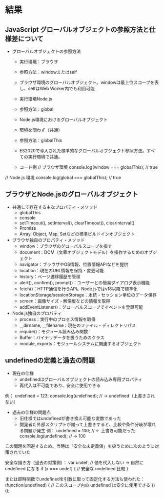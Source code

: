 # 結果

## JavaScript グローバルオブジェクトの参照方法と仕様差について

- グローバルオブジェクトの参照方法
  - 実行環境：ブラウザ
  - 参照方法：windowまたはself
  - ブラウザ環境のグローバルオブジェクト。windowは最上位スコープを表し、selfはWeb Worker内でも利用可能

  - 実行環境Node.js
  - 参照方法：global
  - Node.js環境におけるグローバルオブジェクト
  
  - 環境を問わず（共通）
  - 参照方法：globalThis
  - ES2020で導入された標準的なグローバルオブジェクト参照方法。すべての実行環境で共通。

  - コード例
// ブラウザ環境
console.log(window === globalThis); // true

// Node.js 環境
console.log(global === globalThis); // true

## ブラウザとNode.jsのグローバルオブジェクト

- 共通して存在する主なプロパティ・メソッド
  - globalThis
  - console
  - setTimeout(), setInterval(), clearTimeout(), clearInterval()
  - Promise
  - Array, Object, Map, Setなどの標準ビルドインオブジェクト
- ブラウザ独自のプロパティ・メソッド
  - window：ブラウザのグローバルスコープを指す
  - document：DOM（文章オブジェクトモデル）を操作するためのオブジェクト
  - navigator：ブラウザやOS情報、位置情報APIなどを提供
  - location：現在のURL情報を保持・変更可能
  - history：ページ遷移履歴を管理
  - alert(), confirm(), prompt()：ユーザーとの簡易ダイアログ表示機能
  - fetch()：HTTP通信を行うAPI。Node.jsではv18以降で標準化
  - locationStorage/sessionStorage：永続・セッション単位のデータ保存
  - screen：画像サイズ・解像度などの情報を取得
  - addEventListener()：グローバルスコープでイベントを登録可能
- Node.js独自のプロパティ
  - process：実行中のプロセス情報を取得
  - __dirname, __filename：現在のファイル・ディレクトリパス
  - require()：モジュール読み込み関数
  - Buffer：バイナリデータを扱うためのクラス
  - module, exports：モジュールシステムに関連するオブジェクト
  
## undefinedの定義と過去の問題

- 現在の仕様
  - undefinedはグローバルオブジェクトの読み込み専用プロパティ
  - 再代入は不可能であり、安全に使用できる

例：
undefined = 123;
console.log(undefined); // → undefined（上書きされない）

 - 過去の仕様の問題点
    - 旧仕様ではundefinedが書き換え可能な変数であった
    - 開発者た外部スクリプトが謝って上書きすると、比較や条件分岐が壊れる問題が発生
例：
undefined = 100;  // ← 上書き可能だった
console.log(undefined); // → 100

この問題を回避するため、当時は「安全な未定義値」を扱うために次のように対策されていた

安全な描き方（過去の対策例）：
var undef;  // 値を代入しない → 自然に undefined になる
if (x === undef) {
  // 安全な undefined 比較
}

または即時関数でundefinedを引数に取って固定化する方法も使われた：
(function(undefined) {
  // このスコープ内の undefined は安全に使用できる
})();
